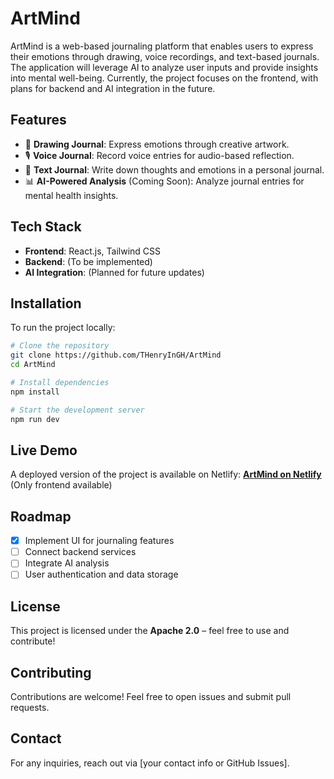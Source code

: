 # ArtMind

ArtMind is a web-based journaling platform that enables users to express their emotions through drawing, voice recordings, and text-based journals. The application will leverage AI to analyze user inputs and provide insights into mental well-being. Currently, the project focuses on the frontend, with plans for backend and AI integration in the future.

## Features
- 🎨 **Drawing Journal**: Express emotions through creative artwork.
- 🎙️ **Voice Journal**: Record voice entries for audio-based reflection.
- 📝 **Text Journal**: Write down thoughts and emotions in a personal journal.
- 📊 **AI-Powered Analysis** (Coming Soon): Analyze journal entries for mental health insights.

## Tech Stack
- **Frontend**: React.js, Tailwind CSS
- **Backend**: (To be implemented)
- **AI Integration**: (Planned for future updates)

## Installation
To run the project locally:
```bash
# Clone the repository
git clone https://github.com/THenryInGH/ArtMind
cd ArtMind

# Install dependencies
npm install

# Start the development server
npm run dev
```

## Live Demo
A deployed version of the project is available on Netlify: **[ArtMind on Netlify](https://endearing-bonbon-d2a3b3.netlify.app/)** (Only frontend available)

## Roadmap
- [x] Implement UI for journaling features
- [ ] Connect backend services
- [ ] Integrate AI analysis
- [ ] User authentication and data storage

## License
This project is licensed under the **Apache 2.0** – feel free to use and contribute!

## Contributing
Contributions are welcome! Feel free to open issues and submit pull requests.

## Contact
For any inquiries, reach out via [your contact info or GitHub Issues].
